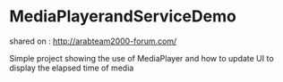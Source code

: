 MediaPlayerandServiceDemo
=========================

shared on : http://arabteam2000-forum.com/

Simple project showing the use of MediaPlayer and how to update UI to display the elapsed time of media

